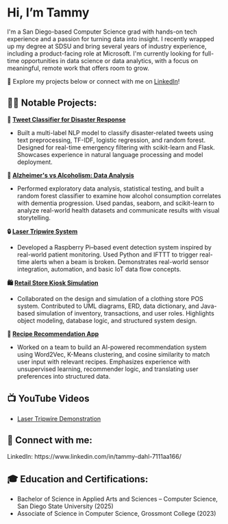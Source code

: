 <h1>Hi, I’m Tammy </h1>

I'm a San Diego-based Computer Science grad with hands-on tech experience and a passion for turning data into insight. I recently wrapped up my degree at SDSU and bring several years of industry experience, including a product-facing role at Microsoft. I'm currently looking for full-time opportunities in data science or data analytics, with a focus on meaningful, remote work that offers room to grow.

📂 Explore my projects below or connect with me on [LinkedIn](https://www.linkedin.com/in/tammy-dahl-7111aa166/)!</h1>

<h2>👨‍💻 Notable Projects:</h2>

<b> 🧠 [Tweet Classifier for Disaster Response](https://github.com/TammyDahl/DisasterResponseTweetClassifier) </b>
  - Built a multi-label NLP model to classify disaster-related tweets using text preprocessing, TF-IDF, logistic regression, and random forest. Designed for real-time emergency filtering with scikit-learn and Flask. Showcases experience in natural language processing and model deployment.

<b> 🧬 [Alzheimer's vs Alcoholism: Data Analysis](https://github.com/TammyDahl/AlzheimersVAlcoholismDataAnalysis) </b>
  - Performed exploratory data analysis, statistical testing, and built a random forest classifier to examine how alcohol consumption correlates with dementia progression. Used pandas, seaborn, and scikit-learn to analyze real-world health datasets and communicate results with visual storytelling.

<b> 🔒 [Laser Tripwire System](https://github.com/TammyDahl/LaserTripwireSystem) </b>
  - Developed a Raspberry Pi–based event detection system inspired by real-world patient monitoring. Used Python and IFTTT to trigger real-time alerts when a beam is broken. Demonstrates real-world sensor integration, automation, and basic IoT data flow concepts.

<b> 🛍️ [Retail Store Kiosk Simulation](https://github.com/TammyDahl/RetailStoreKioskSim) </b>
  - Collaborated on the design and simulation of a clothing store POS system. Contributed to UML diagrams, ERD, data dictionary, and Java-based simulation of inventory, transactions, and user roles. Highlights object modeling, database logic, and structured system design.

<b> 🍳 [Recipe Recommendation App](https://github.com/TammyDahl/RecipeRecommendationApp) </b>
  - Worked on a team to build an AI-powered recommendation system using Word2Vec, K-Means clustering, and cosine similarity to match user input with relevant recipes. Emphasizes experience with unsupervised learning, recommender logic, and translating user preferences into structured data.

<h2>📺 YouTube Videos</h2>

- [Laser Tripwire Demonstration](https://youtu.be/IfYAgOm_tNY)

<h2> 🤳 Connect with me:</h2>
LinkedIn: https://www.linkedin.com/in/tammy-dahl-7111aa166/

<h2>🎓 Education and Certifications:</h2>

- Bachelor of Science in Applied Arts and Sciences – Computer Science, San Diego State University (2025)
- Associate of Science in Computer Science, Grossmont College (2023)
<!-- 
- Google Data Analytics Professional Certificate
- IBM Data Analyst Professional Certificate
-->

